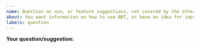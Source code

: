 ```yaml
---
name: Question on use, or feature suggestions, not covered by the other categories above.
about: You want information on how to use BBT, or have an idea for improvement that is not one of the categories above.
labels: question
---
```


<!--
*Please verify **all** of the below before submitting*:

1. you have picked the right category for the issue in the previous screen.
2. in the Zotero addons screen you can see that you have the latest release of BBT (https://github.com/retorquere/zotero-better-bibtex/releases/latest) and Zotero installed
3. you are posting a single question
4. you have included a descriptive subject of the problem
5. you are available for follow-up questions and testing

Picking the right issue category is really important. Each category (`Export`, `General error`, `Import`, `Key generation`, `Question`) has different instructions for gathering the data necessary required to resolve the issue you are experiencing

-->

**Your question/suggestion:**

